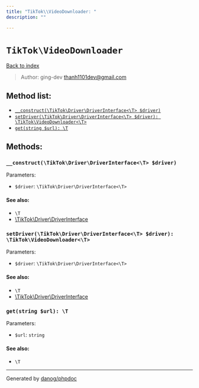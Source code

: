 ```yaml
---
title: "TikTok\\VideoDownloader: "
description: ""

---
```

# `TikTok\VideoDownloader`
[Back to index](../index.md)

> Author: ging-dev <thanh1101dev@gmail.com>  
  

  




## Method list:
* [`__construct(\TikTok\Driver\DriverInterface<\T> $driver)`](#__construct-tiktok-driver-driverinterface-t-driver)
* [`setDriver(\TikTok\Driver\DriverInterface<\T> $driver): \TikTok\VideoDownloader<\T>`](#setdriver-tiktok-driver-driverinterface-t-driver-tiktok-videodownloader-t)
* [`get(string $url): \T`](#get-string-url-t)

## Methods:
### `__construct(\TikTok\Driver\DriverInterface<\T> $driver)`




Parameters:

* `$driver`: `\TikTok\Driver\DriverInterface<\T>`   


#### See also: 
* `\T`
* [\TikTok\Driver\DriverInterface](../TikTok/Driver/DriverInterface.md)




### `setDriver(\TikTok\Driver\DriverInterface<\T> $driver): \TikTok\VideoDownloader<\T>`




Parameters:

* `$driver`: `\TikTok\Driver\DriverInterface<\T>`   


#### See also: 
* `\T`
* [\TikTok\Driver\DriverInterface](../TikTok/Driver/DriverInterface.md)




### `get(string $url): \T`




Parameters:

* `$url`: `string`   


#### See also: 
* `\T`




---
Generated by [danog/phpdoc](https://phpdoc.daniil.it)
